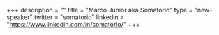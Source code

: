 +++
description = ""
title = "Marco Junior aka Somatorio"
type = "new-speaker"
twitter = "somatorio"
linkedin = "https://www.linkedin.com/in/somatorio/"
+++